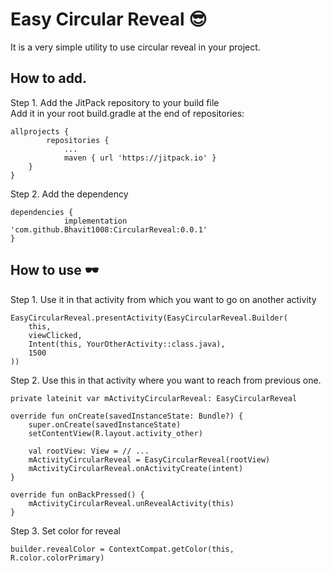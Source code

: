 # Easy Circular Reveal 😎
It is a very simple utility to use circular reveal in your project.
<br/>
## How to add.
Step 1. Add the JitPack repository to your build file <br/>
Add it in your root build.gradle at the end of repositories:
```
allprojects {
		repositories {
			...
			maven { url 'https://jitpack.io' }
	}
}
```
Step 2. Add the dependency
```
dependencies {
	        implementation 'com.github.Bhavit1008:CircularReveal:0.0.1'
}
```

## How to use 🕶️
Step 1. Use it in that activity from which you want to go on another activity
```
EasyCircularReveal.presentActivity(EasyCircularReveal.Builder(
    this,
    viewClicked,
    Intent(this, YourOtherActivity::class.java),
    1500
))
```
Step 2. Use this in that activity where you want to reach from previous one.
```
private lateinit var mActivityCircularReveal: EasyCircularReveal

override fun onCreate(savedInstanceState: Bundle?) {
    super.onCreate(savedInstanceState)
    setContentView(R.layout.activity_other)

    val rootView: View = // ...
    mActivityCircularReveal = EasyCircularReveal(rootView)
    mActivityCircularReveal.onActivityCreate(intent)
}

override fun onBackPressed() {
    mActivityCircularReveal.unRevealActivity(this)
}
```
Step 3. Set color for reveal
```
builder.revealColor = ContextCompat.getColor(this, R.color.colorPrimary)
```
